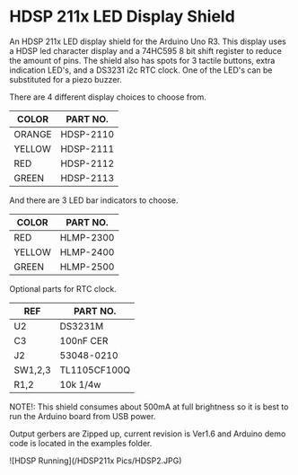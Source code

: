 # HDSP 211x LED Display Shield
 An HDSP 211x LED display shield for the Arduino Uno R3. This display uses a HDSP led character display and a 74HC595
 8 bit shift register to reduce the amount of pins. The shield also has spots for 3 tactile buttons, extra indication
 LED's, and a DS3231 i2c RTC clock. One of the LED's can be substituted for a piezo buzzer.
 
 There are 4 different display choices to choose from.
 
 |  COLOR  |  PART NO.  |
 |---------|------------|
 | ORANGE  | HDSP-2110  |
 | YELLOW  | HDSP-2111  |
 | RED     | HDSP-2112  |
 | GREEN   | HDSP-2113  |
 
 And there are 3 LED bar indicators to choose.
 
 |  COLOR  |  PART NO.  |
 |---------|------------|
 | RED     |  HLMP-2300 |
 | YELLOW  |  HLMP-2400 |
 | GREEN   |  HLMP-2500 |
 
 Optional parts for RTC clock.
 
 |   REF   |  PART NO.  |
 |---------|------------|
 |   U2    |  DS3231M   |
 |   C3    |  100nF CER |
 |   J2    | 53048-0210 |
 | SW1,2,3 |TL1105CF100Q|
 |  R1,2   | 10k 1/4w   |
 
 NOTE!: This shield consumes about 500mA at full brightness so it is best to run the Arduino board from USB power.
 
 Output gerbers are Zipped up, current revision is Ver1.6 and Arduino demo code is located in the examples folder.
 
 ![HDSP Running](/HDSP211x Pics/HDSP2.JPG)